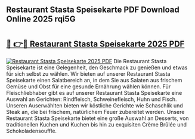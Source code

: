 ## Restaurant Stasta Speisekarte PDF Download Online 2025 rqi5G

# <h2><a href="http://gc9myuf.nevu.top/?p=Restaurant+Stasta+Speisekarte">🔗 👉🔴 Restaurant Stasta Speisekarte 2025 PDF</a></h2>

[![Restaurant Stasta Speisekarte 2025 PDF](https://i.imgur.com/dBaPXMq.png)](http://gc9myuf.nevu.top/?p=Restaurant+Stasta+Speisekarte)
Die Restaurant Stasta Speisekarte ist eine Gelegenheit, den Geschmack zu genießen und etwas für sich selbst zu wählen. Wir bieten auf unserer Restaurant Stasta Speisekarte einen Salatbereich an, in dem Sie aus Salaten aus frischem Gemüse und Obst für eine gesunde Ernährung wählen können. Für Fleischliebhaber gibt es auf unserer Restaurant Stasta Speisekarte eine Auswahl an Gerichten: Rindfleisch, Schweinefleisch, Huhn und Fisch. Unseren Auserwählten bieten wir köstliche Gerichte wie Schaschlik und Steak an, die bei frischem, natürlichem Feuer zubereitet werden. Unsere Restaurant Stasta Speisekarte bietet eine große Auswahl an Desserts, von traditionellen Kuchen und Kuchen bis hin zu exquisiten Crème Brûlée und Schokoladensouffle.
